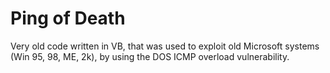 # Ping of Death #

Very old code written in VB, that was used to exploit old Microsoft systems (Win 95, 98, ME, 2k), by using the DOS ICMP overload vulnerability.